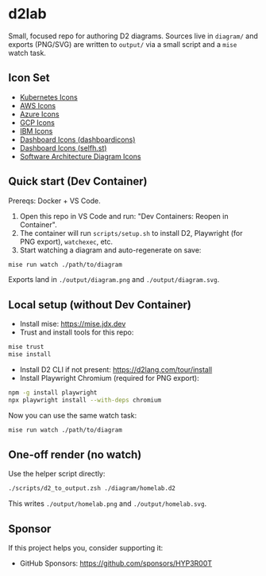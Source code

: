 # d2lab

Small, focused repo for authoring D2 diagrams. Sources live in `diagram/` and exports (PNG/SVG) are written to `output/` via a small script and a `mise` watch task.

## Icon Set

- [Kubernetes Icons](https://github.com/kubernetes/community/tree/master/icons)
- [AWS Icons](https://aws-icons.com/)
- [Azure Icons](https://az-icons.com/)
- [GCP Icons](https://gcpicons.com/)
- [IBM Icons](https://github.com/IBM-Cloud/architecture-icons)
- [Dashboard Icons (dashboardicons)](https://dashboardicons.com/)
- [Dashboard Icons (selfh.st)](https://selfh.st/icons/)
- [Software Architecture Diagram Icons](https://icons.terrastruct.com/)

## Quick start (Dev Container)

Prereqs: Docker + VS Code.

1) Open this repo in VS Code and run: "Dev Containers: Reopen in Container".
2) The container will run `scripts/setup.sh` to install D2, Playwright (for PNG export), `watchexec`, etc.
3) Start watching a diagram and auto-regenerate on save:

```bash
mise run watch ./path/to/diagram
```

Exports land in `./output/diagram.png` and `./output/diagram.svg`.

## Local setup (without Dev Container)

- Install mise: https://mise.jdx.dev
- Trust and install tools for this repo:

```bash
mise trust
mise install
```

- Install D2 CLI if not present: https://d2lang.com/tour/install
- Install Playwright Chromium (required for PNG export):

```bash
npm -g install playwright
npx playwright install --with-deps chromium
```

Now you can use the same watch task:

```bash
mise run watch ./path/to/diagram
```

## One-off render (no watch)

Use the helper script directly:

```bash
./scripts/d2_to_output.zsh ./diagram/homelab.d2
```

This writes `./output/homelab.png` and `./output/homelab.svg`.

## Sponsor

If this project helps you, consider supporting it:

- GitHub Sponsors: https://github.com/sponsors/HYP3R00T
